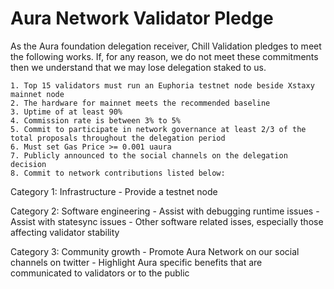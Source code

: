 # Aura Network Validator Pledge

As the Aura foundation delegation receiver, Chill Validation  pledges to meet the following works. If, for any reason, we do not meet these commitments then we understand that we may lose delegation staked to us.

    1. Top 15 validators must run an Euphoria testnet node beside Xstaxy mainnet node
    2. The hardware for mainnet meets the recommended baseline
    3. Uptime of at least 90%
    4. Commission rate is between 3% to 5%
    5. Commit to participate in network governance at least 2/3 of the total proposals throughout the delegation period
    6. Must set Gas Price >= 0.001 uaura
    7. Publicly announced to the social channels on the delegation decision
    8. Commit to network contributions listed below:

Category 1: Infrastructure
    - Provide a testnet node

Category 2: Software engineering
    - Assist with debugging runtime issues
    - Assist with statesync issues
    - Other software related isses, especially those affecting validator stability

Category 3: Community growth
    - Promote Aura Network on our social channels on twitter
    - Highlight Aura specific benefits that are communicated to validators or to the public
